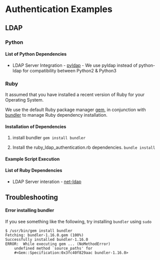 # Authentication Examples

## LDAP

### Python

#### List of Python Dependencies

* LDAP Server Integration - [pyldap](https://github.com/pyldap/pyldap/) - We use pyldap instead of python-ldap for compatibility between Python2 & Python3

### Ruby

It assumed that you have installed a recent version of Ruby for your
Operating System.

We use the default Ruby package manager
 [gem](https://en.wikipedia.org/wiki/RubyGems),
 in conjunction with [bundler](http://bundler.io/) to manage Ruby dependency
installation.

#### Installation of Dependencies

1. install bundler
   `gem install bundler`

2. Install the ruby_ldap_authentication.rb dependencies.
   `bundle install`

#### Example Script Execution


#### List of Ruby Dependencies

* LDAP Server interation - [net-ldap](https://github.com/ruby-ldap/ruby-net-ldap/)


## Troubleshooting

#### Error installing bundler

If you see something like the following, try installing `bundler` using `sudo`

```
$ /usr/bin/gem install bundler
Fetching: bundler-1.16.0.gem (100%)
Successfully installed bundler-1.16.0
ERROR:  While executing gem ... (NoMethodError)
    undefined method `source_paths' for
    #<Gem::Specification:0x3fc40f829aac bundler-1.16.0>
```
